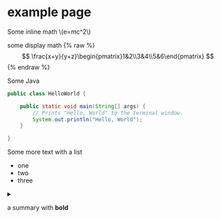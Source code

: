 # example page


Some inline math \\(e=mc^2\\)


some display math
{% raw %}
$$
\frac{x+y}{y+z}\begin{pmatrix}1&2\\3&4\\5&6\end{pmatrix}
$$
{% endraw %}


Some Java


```java
public class HelloWorld {

    public static void main(String[] args) {
        // Prints "Hello, World" to the terminal window.
        System.out.println("Hello, World");
    }

}
```

Some more text with a list

* one
* two
* three



<details>
<summary>

a summary with **bold**

</summary>

a list


* one
* two
* three

</details>

